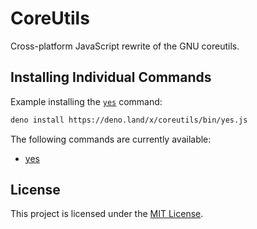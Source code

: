 # CoreUtils

Cross-platform JavaScript rewrite of the GNU coreutils.

## Installing Individual Commands

Example installing the [`yes`](./bin/yes.js) command:

```bash
deno install https://deno.land/x/coreutils/bin/yes.js
```

The following commands are currently available:

- [yes](https://deno.land/x/coreutils/bin/yes.js)

## License

This project is licensed under the [MIT License](./license).
